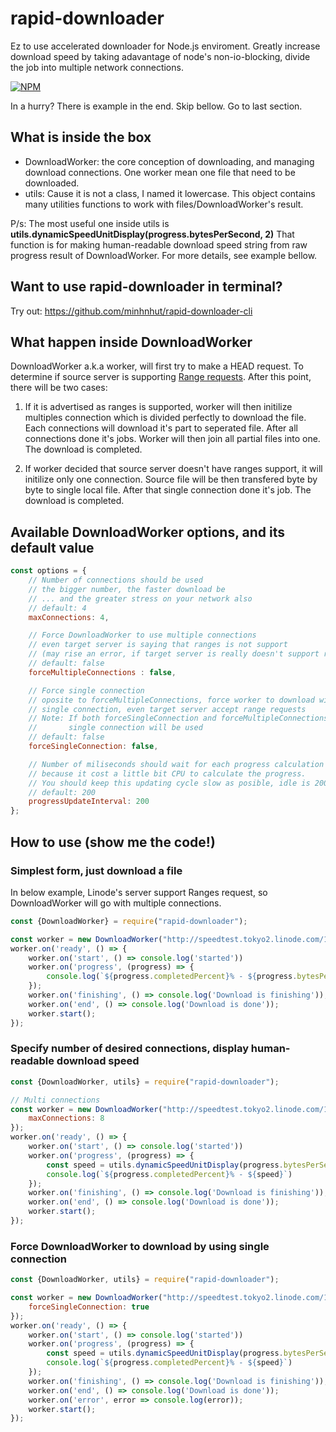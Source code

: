 # rapid-downloader
Ez to use accelerated downloader for Node.js enviroment. Greatly increase download speed by taking adavantage of node's non-io-blocking, divide the job into multiple network connections.

[![NPM](https://nodei.co/npm/rapid-downloader.png?compact=true)](https://nodei.co/npm/rapid-downloader/)

In a hurry? There is example in the end. Skip bellow. Go to last section.

## What is inside the box

- DownloadWorker: the core conception of downloading, and managing download connections. One worker mean one file that need to be downloaded.
- utils: Cause it is not a class, I named it lowercase. This object contains many utilities functions to work with files/DownloadWorker's result. 

P/s: The most useful one inside utils is **utils.dynamicSpeedUnitDisplay(progress.bytesPerSecond, 2)**
That function is for making human-readable download speed string from raw progress result of DownloadWorker. For more details, see example bellow.

## Want to use rapid-downloader in terminal?

Try out: https://github.com/minhnhut/rapid-downloader-cli

## What happen inside DownloadWorker

DownloadWorker a.k.a worker, will first try to make a HEAD request. To determine if source server is supporting [Range requests](https://developer.mozilla.org/en-US/docs/Web/HTTP/Range_requests). After this point, there will be two cases:

1. If it is advertised as ranges is supported, worker will then initilize multiples connection which is divided perfectly to download the file. Each connections will download it's part to seperated file. After all connections done it's jobs. Worker will then join all partial files into one. The download is completed.

2. If worker decided that source server doesn't have ranges support, it will initilize only one connection. Source file will be then transfered byte by byte to single local file. After that single connection done it's job. The download is completed.

## Available DownloadWorker options, and its default value

```javascript
const options = {
    // Number of connections should be used
    // the bigger number, the faster download be
    // ... and the greater stress on your network also
    // default: 4
    maxConnections: 4, 

    // Force DownloadWorker to use multiple connections
    // even target server is saying that ranges is not support
    // (may rise an error, if target server is really doesn't support range requests)
    // default: false
    forceMultipleConnections : false,

    // Force single connection
    // oposite to forceMultipleConnections, force worker to download with
    // single connection, even target server accept range requests
    // Note: If both forceSingleConnection and forceMultipleConnections are true
    //       single connection will be used
    // default: false
    forceSingleConnection: false,

    // Number of miliseconds should wait for each progress calculation cycle
    // because it cost a little bit CPU to calculate the progress.
    // You should keep this updating cycle slow as posible, idle is 200ms
    // default: 200
    progressUpdateInterval: 200
};
```

## How to use (show me the code!)

### Simplest form, just download a file

In below example, Linode's server support Ranges request, so DownloadWorker will go with multiple connections.

```javascript
const {DownloadWorker} = require("rapid-downloader");

const worker = new DownloadWorker("http://speedtest.tokyo2.linode.com/100MB-tokyo2.bin", "100MB-tokyo2.zip");
worker.on('ready', () => {
    worker.on('start', () => console.log('started'))
    worker.on('progress', (progress) => {
        console.log(`${progress.completedPercent}% - ${progress.bytesPerSecond} B/s`)
    });
    worker.on('finishing', () => console.log('Download is finishing'));
    worker.on('end', () => console.log('Download is done'));
    worker.start();
});

```

### Specify number of desired connections, display human-readable download speed

```javascript
const {DownloadWorker, utils} = require("rapid-downloader");

// Multi connections
const worker = new DownloadWorker("http://speedtest.tokyo2.linode.com/100MB-tokyo2.bin", "100MB-tokyo2.zip", {
    maxConnections: 8
});
worker.on('ready', () => {
    worker.on('start', () => console.log('started'))
    worker.on('progress', (progress) => {
        const speed = utils.dynamicSpeedUnitDisplay(progress.bytesPerSecond, 2);
        console.log(`${progress.completedPercent}% - ${speed}`)
    });
    worker.on('finishing', () => console.log('Download is finishing'));
    worker.on('end', () => console.log('Download is done'));
    worker.start();
});

```

### Force DownloadWorker to download by using single connection

```javascript
const {DownloadWorker, utils} = require("rapid-downloader");

const worker = new DownloadWorker("http://speedtest.tokyo2.linode.com/100MB-tokyo2.bin", "100MB.zip", {
    forceSingleConnection: true
});
worker.on('ready', () => {
    worker.on('start', () => console.log('started'))
    worker.on('progress', (progress) => {
        const speed = utils.dynamicSpeedUnitDisplay(progress.bytesPerSecond, 2);
        console.log(`${progress.completedPercent}% - ${speed}`)
    });
    worker.on('finishing', () => console.log('Download is finishing'));
    worker.on('end', () => console.log('Download is done'));
    worker.on('error', error => console.log(error));
    worker.start();
});
```
